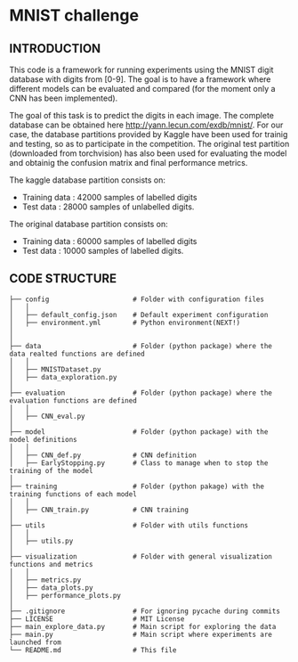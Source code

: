 # MNIST challenge 
## INTRODUCTION

This code is a framework for running experiments using the MNIST digit database with
digits from [0-9]. The goal is to have a framework where different models can be 
evaluated and compared (for the moment only a CNN has been implemented).

The goal of this task is to predict the digits in each image. The complete database 
can be obtained here http://yann.lecun.com/exdb/mnist/. For our case, the database partitions
provided by Kaggle have been used for trainig and testing, so as to participate in the competition. 
The original test partition (downloaded from torchvision) has also been used for evaluating the model
and obtainig the confusion matrix and final performance metrics.  


The kaggle database partition consists on:
- Training data : 42000 samples of labelled digits
- Test data     : 28000 samples of unlabelled digits. 

The original database partition consists on:
- Training data : 60000 samples of labelled digits
- Test data     : 10000 samples of labelled digits. 

## CODE STRUCTURE

    ├── config                     # Folder with configuration files
    │   │                  
    │   ├── default_config.json    # Default experiment configuration          
    │   ├── environment.yml        # Python environment(NEXT!)
    │
    │
    ├── data                       # Folder (python package) where the data realted functions are defined
    │   │
    │   ├── MNISTDataset.py
    │   ├── data_exploration.py     
    │
    ├── evaluation                 # Folder (python package) where the evaluation functions are defined
    │   │
    │   ├── CNN_eval.py
    │
    ├── model                      # Folder (python package) with the model definitions
    │   │
    │   ├── CNN_def.py             # CNN definition
    │   ├── EarlyStopping.py       # Class to manage when to stop the training of the model
    │
    ├── training                   # Folder (python pakage) with the training functions of each model
    │   │
    │   ├── CNN_train.py           # CNN training
    │
    ├── utils                      # Folder with utils functions
    │   │
    │   ├── utils.py
    │
    ├── visualization              # Folder with general visualization functions and metrics
    │   │
    │   ├── metrics.py
    │   ├── data_plots.py
    │   ├── performance_plots.py   
    │
    ├── .gitignore                 # For ignoring pycache during commits
    ├── LICENSE                    # MIT License 
    ├── main_explore_data.py       # Main script for exploring the data
    ├── main.py                    # Main script where experiments are launched from
    └── README.md                  # This file
    
    
    
    
